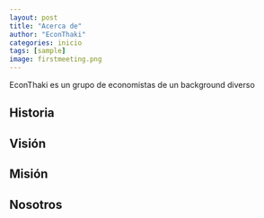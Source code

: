 ```yaml
---
layout: post
title: "Acerca de"
author: "EconThaki"
categories: inicio
tags: [sample]
image: firstmeeting.png
---
```


EconThaki es un grupo de economistas de un background diverso

## Historia


## Visión


## Misión


## Nosotros
